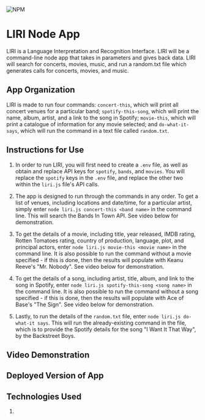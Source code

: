 ![NPM](https://img.shields.io/npm/l/MIT?color=yellow&style=plastic)

# LIRI Node App
LIRI is a Language Interpretation and Recognition Interface. LIRI will be a command-line node app that takes in parameters and gives back data.  LIRI will search for concerts, movies, music, and run a random.txt file which generates calls for concerts, movies, and music.

## App Organization
LIRI is made to run four commands: `concert-this`, which will print all concert venues for a particular band; `spotify-this-song`, which will print the name, album, artist, and a link to the song in Spotify; `movie-this`, which will print a catalogue of information for any movie selected; and `do-what-it-says`, which will run the command in a text file called `random.txt`.

## Instructions for Use
1. In order to run LIRI, you will first need to create a `.env` file, as well as obtain and replace API keys for `spotify`, `bands`, and `movies`.  You will replace the `spotify` keys in the `.env` file, and replace the other two within the `liri.js` file's API calls.

2. The app is designed to run through the commands in any order.  To get a list of venues, including locations and date/time, for a particular artist, simply enter `node liri.js concert-this <band name>` in the command line.  This will search the Bands In Town API.  See video below for demonstration.

3. To get the details of a movie, including title, year released, IMDB rating, Rotten Tomatoes rating, country of production, language, plot, and principal actors, enter `node liri.js movie-this <movie name>` in the command line.  It is also possible to run the command without a movie specified - if this is done, then the results will populate with Keanu Reeve's "Mr. Nobody".  See video below for demonstration.

4. To get the details of a song, including artist, title, album, and link to the song in Spotify, enter `node liri.js spotify-this-song <song name>` in the command line.  It is also possible to run the command without a song specified - if this is done, then the results will populate with Ace of Base's "The Sign".  See video below for demonstration.

5. Lastly, to run the details of the `random.txt` file, enter `node liri.js do-what-it says`.  This will run the already-existing command in the file, which is to provide the Spotify details for the song "I Want It That Way", by the Backstreet Boys.

## Video Demonstration

## Deployed Version of App

## Technologies Used
1. 